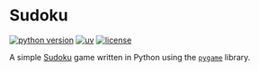 # Sudoku

<!-- [![coverage](https://coveralls.io/repos/github/alxdrcirilo/apple-health-parser/badge.svg?branch=main)](https://coveralls.io/github/alxdrcirilo/apple-health-parser?branch=main) -->
[![python version](https://img.shields.io/badge/python-3.12-blue)](https://www.python.org/)
[![uv](https://img.shields.io/endpoint?url=https://raw.githubusercontent.com/astral-sh/uv/main/assets/badge/v0.json)](https://github.com/astral-sh/uv)
[![license](https://img.shields.io/badge/license-MIT-yellow.svg)](https://opensource.org/licenses/MIT)

A simple [Sudoku](https://en.wikipedia.org/wiki/Sudoku) game written in Python using the [`pygame`](https://www.pygame.org) library.
